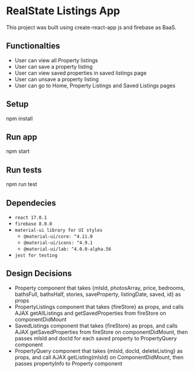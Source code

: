 # RealState Listings App

This project was built using create-react-app js and firebase as BaaS.

## Functionalties
* User can view all Property listings
* User can save a property listing
* User can view saved properties in saved listings page
* User can unsave a property listing
* User can go to Home, Property Listings and Saved Listings pages


## Setup

npm install

## Run app

npm start

## Run tests

npm run test


## Dependecies
* `react 17.0.1`
* `firebase 8.0.0`
* `material-ui library for UI styles`
  * `@material-ui/core: ^4.11.0`
  * `@material-ui/icons: ^4.9.1`
  * `@material-ui/lab: ^4.0.0-alpha.56`
* `jest for testing`



## Design Decisions
* Property component that takes {mlsId, photosArray, price, bedrooms, bathsFull,
     bathsHalf, stories, saveProperty, listingDate, saved, id} as props
* PropertyListings component that takes {fireStore} as props, and calls AJAX getAllListings and getSavedProperties from fireStore on componentDidMount
* SavedListings component that takes {fireStore} as props, and calls AJAX getSavedProperties from fireStore on componentDidMount, then passes mlsId and docId for each saved property to PropertyQuery component
* PropertyQuery component that takes {mlsId, docId, deleteListing} as props, and call AJAX getListing(mlsId) on ComponentDidMount, then passes propertyInfo to Property component
